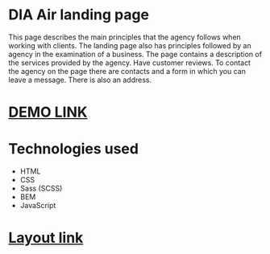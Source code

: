 # DIA Air landing page

This page describes the main principles that the agency follows when working with clients. The landing page also has principles followed by an agency in the examination of a business. The page contains a description of the services provided by the agency. Have customer reviews. To contact the agency on the page there are contacts and a form in which you can leave a message. There is also an address.

# [DEMO LINK](https://bonum-taurus.github.io/dia-landing/)

# Technologies used
- HTML
- CSS
- Sass (SCSS)
- BEM
- JavaScript

# [Layout link](https://www.figma.com/file/7qwsWggv9BAxMi2VPhBuPr/Air-(formerly-Dia))
